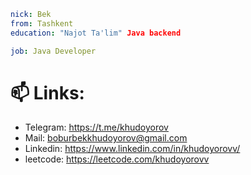 ```yaml
nick: Bek
from: Tashkent
education: "Najot Ta'lim" Java backend

job: Java Developer
```

# 📫 Links:
* Telegram: https://t.me/khudoyorov
* Mail: boburbekkhudoyorov@gmail.com
* Linkedin: https://www.linkedin.com/in/khudoyorovv/
* leetcode: https://leetcode.com/khudoyorovv
